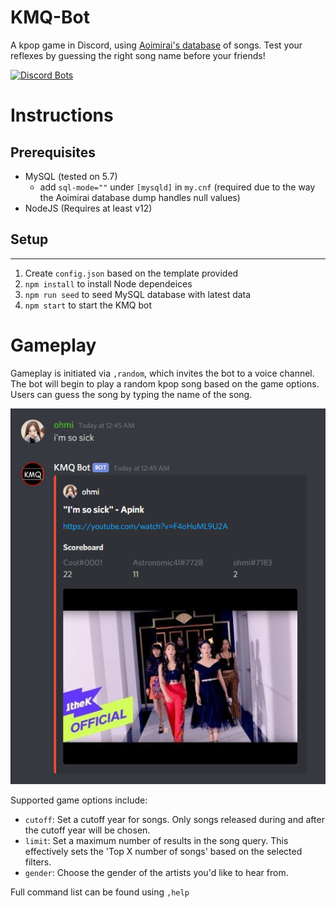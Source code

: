 KMQ-Bot
=======

A kpop game in Discord, using [Aoimirai's database](http://www.aoimirai.net/kpop/index.html) of songs. Test your reflexes by guessing the right song name before your friends!

[![Discord Bots](https://top.gg/api/widget/508759831755096074.svg)](https://top.gg/bot/508759831755096074)

# Instructions
## Prerequisites
- MySQL (tested on 5.7)
    - add `sql-mode=""` under `[mysqld]` in `my.cnf` (required due to the way the Aoimirai database dump handles null values)
- NodeJS (Requires at least v12)

## Setup
------------
1. Create `config.json` based on the template provided
2. `npm install` to install Node dependeices
3. `npm run seed` to seed MySQL database with latest data
4. `npm start` to start the KMQ bot

# Gameplay
Gameplay is initiated via `,random`, which invites the bot to a voice channel. The bot will begin to play a random kpop song based on the game options. Users can guess the song by typing the name of the song. 

![alt text](/images/scoreboard.png)

Supported game options include:
- `cutoff`: Set a cutoff year for songs. Only songs released during and after the cutoff year will be chosen.
- `limit`: Set a maximum number of results in the song query. This effectively sets the 'Top X number of songs' based on the selected filters.
- `gender`: Choose the gender of the artists you'd like to hear from.

Full command list can be found using `,help`
